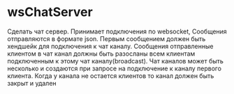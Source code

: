 # wsChatServer

Сделать чат сервер. Принимает подключения по websocket, 
Сообщения отправляются в формате json. Первым сообщением 
должен быть хендшейк для подключения к чат каналу. Сообщения 
отправленные клиентом в чат канал должны быть разосланы 
всем клиентам подключенным к этому чат каналу(broadcast). 
Чат каналов может быть несколько и создаются при запросе 
на подключение к каналу первого клиента. 
Когда у канала не остается клиентов то канал должен быть закрыт и удален